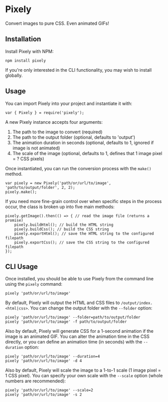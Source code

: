 # Pixely
Convert images to pure CSS. Even animated GIFs!

## Installation

Install Pixely with NPM:

```
npm install pixely
```

If you're only interested in the CLI functionality, you may wish to install globally.

## Usage

You can import Pixely into your project and instantiate it with:

```
var { Pixely } = require('pixely');
```

A new Pixely instance accepts four arguments:

1. The path to the image to convert (required)
2. The path to the output folder (optional, defaults to 'output')
3. The animation duration in seconds (optional, defaults to 1, ignored if image is not animated)
4. The scale of the image (optional, defaults to 1, defines that 1 image pixel = ? CSS pixels)

Once instantiated, you can run the conversion process with the `make()` method.

```
var pixely = new Pixely('path/or/url/to/image', 'path/to/output/folder', 2, 2);
pixely.make();
```

If you need more fine-grain control over when specific steps in the process occur, the class is broken up into five main methods:

```
pixely.getImage().then(() => { // read the image file (returns a promise)
	pixely.buildHtml(); // build the HTML string
	pixely.buildCss(); // build the CSS string
	pixely.exportHtml(); // save the HTML string to the configured filepath
	pixely.exportCss(); // save the CSS string to the configured filepath
});
```


## CLI Usage

Once installed, you should be able to use Pixely from the command line using the `pixely` command:

```
pixely 'path/or/url/to/image'
```

By default, Pixely will output the HTML and CSS files to `/output/index.<html|css>`. You can change the output folder with the `--folder` option:

```
pixely 'path/or/url/to/image' --folder=path/to/output/folder
pixely 'path/or/url/to/image' -f path/to/output/folder
```

Also by default, Pixely will generate CSS for a 1-second animation if the image is an animated GIF. You can alter the animation time in the CSS directly, or you can define an animation time (in seconds) with the `--duration` option:

```
pixely 'path/or/url/to/image' --duration=4
pixely 'path/or/url/to/image' -d 4
```

Also by default, Pixely will scale the image to a 1-to-1 scale (1 image pixel = 1 CSS pixel). You can specify your own scale with the `--scale` option (whole numbers are recommended):

```
pixely 'path/or/url/to/image' --scale=2
pixely 'path/or/url/to/image' -s 2
```